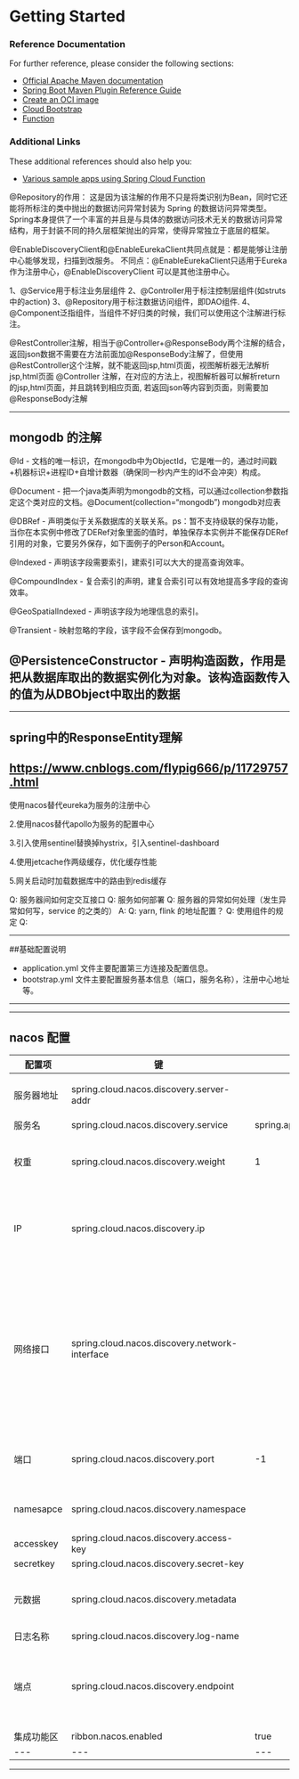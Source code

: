 # Getting Started

### Reference Documentation
For further reference, please consider the following sections:

* [Official Apache Maven documentation](https://maven.apache.org/guides/index.html)
* [Spring Boot Maven Plugin Reference Guide](https://docs.spring.io/spring-boot/docs/2.3.0.RELEASE/maven-plugin/reference/html/)
* [Create an OCI image](https://docs.spring.io/spring-boot/docs/2.3.0.RELEASE/maven-plugin/reference/html/#build-image)
* [Cloud Bootstrap](https://spring.io/projects/spring-cloud-commons)
* [Function](https://cloud.spring.io/spring-cloud-function/)

### Additional Links
These additional references should also help you:

* [Various sample apps using Spring Cloud Function](https://github.com/spring-cloud/spring-cloud-function/tree/master/spring-cloud-function-samples)



@Repository的作用：
这是因为该注解的作用不只是将类识别为Bean，同时它还能将所标注的类中抛出的数据访问异常封装为 Spring 的数据访问异常类型。
Spring本身提供了一个丰富的并且是与具体的数据访问技术无关的数据访问异常结构，用于封装不同的持久层框架抛出的异常，使得异常独立于底层的框架。

@EnableDiscoveryClient和@EnableEurekaClient共同点就是：都是能够让注册中心能够发现，扫描到改服务。
不同点：@EnableEurekaClient只适用于Eureka作为注册中心，@EnableDiscoveryClient 可以是其他注册中心。

1、@Service用于标注业务层组件
2、@Controller用于标注控制层组件(如struts中的action)
3、@Repository用于标注数据访问组件，即DAO组件.
4、@Component泛指组件，当组件不好归类的时候，我们可以使用这个注解进行标注。

@RestController注解，相当于@Controller+@ResponseBody两个注解的结合，返回json数据不需要在方法前面加@ResponseBody注解了，但使用@RestController这个注解，就不能返回jsp,html页面，视图解析器无法解析jsp,html页面
@Controller 注解，在对应的方法上，视图解析器可以解析return 的jsp,html页面，并且跳转到相应页面, 若返回json等内容到页面，则需要加@ResponseBody注解


------------------------------------------------------------------------------------------------------------------------
## mongodb 的注解
@Id - 文档的唯一标识，在mongodb中为ObjectId，它是唯一的，通过时间戳+机器标识+进程ID+自增计数器（确保同一秒内产生的Id不会冲突）构成。

@Document - 把一个java类声明为mongodb的文档，可以通过collection参数指定这个类对应的文档。@Document(collection=“mongodb”) mongodb对应表

@DBRef - 声明类似于关系数据库的关联关系。ps：暂不支持级联的保存功能，当你在本实例中修改了DERef对象里面的值时，单独保存本实例并不能保存DERef引用的对象，它要另外保存，如下面例子的Person和Account。

@Indexed - 声明该字段需要索引，建索引可以大大的提高查询效率。

@CompoundIndex - 复合索引的声明，建复合索引可以有效地提高多字段的查询效率。

@GeoSpatialIndexed - 声明该字段为地理信息的索引。

@Transient - 映射忽略的字段，该字段不会保存到mongodb。

@PersistenceConstructor - 声明构造函数，作用是把从数据库取出的数据实例化为对象。该构造函数传入的值为从DBObject中取出的数据
------------------------------------------------------------------------------------------------------------------------

------------------------------------------------------------------------------------------------------------------------
## spring中的ResponseEntity理解
https://www.cnblogs.com/flypig666/p/11729757.html
------------------------------------------------------------------------------------------------------------------------


使用nacos替代eureka为服务的注册中心

2.使用nacos替代apollo为服务的配置中心

3.引入使用sentinel替换掉hystrix，引入sentinel-dashboard

4.使用jetcache作两级缓存，优化缓存性能

5.网关启动时加载数据库中的路由到redis缓存


Q: 服务器间如何定交互接口
Q: 服务如何部署
Q: 服务器的异常如何处理（发生异常如何写，service 的之类的）
A:
Q: yarn, flink 的地址配置？
Q: 使用组件的规定
Q:


------------------------------------------------------------------------------------------------------------------------
##基础配置说明

- application.yml 文件主要配置第三方连接及配置信息。
- bootstrap.yml 文件主要配置服务基本信息（端口，服务名称），注册中心地址等。
------------------------------------------------------------------------------------------------------------------------

------------------------------------------------------------------------------------------------------------------------
## nacos 配置
| 配置项 | 键 | 默认值 | 描述 |
| --- | --- | --- | --- |
| 服务器地址 | spring.cloud.nacos.discovery.server-addr |  | nacos注册中心地址 |
| 服务名 | spring.cloud.nacos.discovery.service | spring.application.name | 服务名 |
| 权重 | spring.cloud.nacos.discovery.weight | 1 | 值从1到100，值越大，重量越大 |
| IP | spring.cloud.nacos.discovery.ip |  | ip address to registry，最高优先级 |
| 网络接口 | spring.cloud.nacos.discovery.network-interface |  | 未配置IP时，注册的IP地址为网络接口对应的IP地址。如果未配置此项，则默认采用第一个网络接口的地址。 |
| 端口 | spring.cloud.nacos.discovery.port | -1 | 注册端口，无需配置即可自动检测 |
| namesapce | spring.cloud.nacos.discovery.namespace |  | 开发环境（dev、pro等）|
| accesskey | spring.cloud.nacos.discovery.access-key | | |
| secretkey | spring.cloud.nacos.discovery.secret-key | | |
| 元数据 | spring.cloud.nacos.discovery.metadata |  | 扩展数据，使用Map格式配置 |
| 日志名称 | spring.cloud.nacos.discovery.log-name | | |
| 端点 | spring.cloud.nacos.discovery.endpoint |  | 服务的域名，通过该域名可以动态获取服务器地址。 |
| 集成功能区 | ribbon.nacos.enabled |  true | |
| --- | --- | --- | --- |
------------------------------------------------------------------------------------------------------------------------